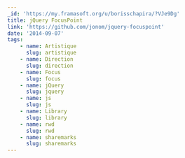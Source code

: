```yaml
---
_id: 'https://my.framasoft.org/u/borisschapira/?VJe9Dg'
title: jQuery FocusPoint
link: 'https://github.com/jonom/jquery-focuspoint'
date: '2014-09-07'
tags:
    - name: Artistique
      slug: artistique
    - name: Direction
      slug: direction
    - name: Focus
      slug: focus
    - name: jQuery
      slug: jquery
    - name: js
      slug: js
    - name: Library
      slug: library
    - name: rwd
      slug: rwd
    - name: sharemarks
      slug: sharemarks
---
```


<div class="markdown"><p></p></div>

